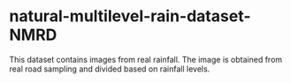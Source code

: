 # natural-multilevel-rain-dataset-NMRD
This dataset contains images from real rainfall. The image is obtained from real road sampling and divided based on rainfall levels.
